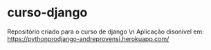 # curso-django
Repositório criado para o curso de django
\n
Aplicação disonível em: https://pythonprodjango-andreprovensi.herokuapp.com/
